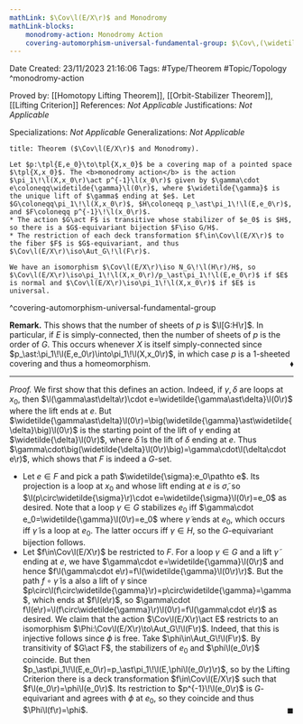 ```yaml
---
mathLink: $\Cov\l(E/X\r)$ and Monodromy
mathLink-blocks:
    monodromy-action: Monodromy Action
    covering-automorphism-universal-fundamental-group: $\Cov\,(\widetilde{X}/X)\iso\pi_1\!\l(X,x_0\r)$
---
```


<div class="topSpace"></div>

Date Created: 23/11/2023 21:16:06
Tags: #Type/Theorem #Topic/Topology
^monodromy-action

Proved by: [[Homotopy Lifting Theorem]], [[Orbit-Stabilizer Theorem]], [[Lifting Criterion]]
References: <i>Not Applicable</i>
Justifications: <i>Not Applicable</i>

Specializations: <i>Not Applicable</i>
Generalizations: <i>Not Applicable</i>

``` ad-Theorem
title: Theorem ($\Cov\l(E/X\r)$ and Monodromy).

Let $p:\tpl{E,e_0}\to\tpl{X,x_0}$ be a covering map of a pointed space $\tpl{X,x_0}$. The <b>monodromy action</b> is the action $\pi_1\!\l(X,x_0\r)\act p^{-1}\l(x_0\r)$ given by $\gamma\cdot e\coloneqq\widetilde{\gamma}\l(0\r)$, where $\widetilde{\gamma}$ is the unique lift of $\gamma$ ending at $e$. Let $G\coloneqq\pi_1\!\l(X,x_0\r)$, $H\coloneqq p_\ast\pi_1\!\l(E,e_0\r)$, and $F\coloneqq p^{-1}\!\l(x_0\r)$.
* The action $G\act F$ is transitive whose stabilizer of $e_0$ is $H$, so there is a $G$-equivariant bijection $F\iso G/H$.
* The restriction of each deck transformation $f\in\Cov\l(E/X\r)$ to the fiber $F$ is $G$-equivariant, and thus $\Cov\l(E/X\r)\iso\Aut_G\!\l(F\r)$.

We have an isomorphism $\Cov\l(E/X\r)\iso N_G\!\l(H\r)/H$, so $\Cov\l(E/X\r)\iso\pi_1\!\l(X,x_0\r)/p_\ast\pi_1\!\l(E,e_0\r)$ if $E$ is normal and $\Cov\l(E/X\r)\iso\pi_1\!\l(X,x_0\r)$ if $E$ is universal.

```
^covering-automorphism-universal-fundamental-group

<b>Remark.</b> This shows that the number of sheets of $p$ is $\l[G:H\r]$. In particular, if $E$ is simply-connected, then the number of sheets of $p$ is the order of $G$. This occurs whenever $X$ is itself simply-connected since $p_\ast:\pi_1\!\l(E,e_0\r)\into\pi_1\!\l(X,x_0\r)$, in which case $p$ is a $1$-sheeted covering and thus a homeomorphism.<span style="float:right;">$\blacklozenge$</span>

---

<i>Proof.</i> We first show that this defines an action. Indeed, if $\gamma,\delta$ are loops at $x_0$, then $\l(\gamma\ast\delta\r)\cdot e=\widetilde{\gamma\ast\delta}\l(0\r)$ where the lift ends at $e$. But $\widetilde{\gamma\ast\delta}\l(0\r)=\big(\widetilde{\gamma}\ast\widetilde{\delta}\big)\l(0\r)$ is the starting point of the lift of $\gamma$ ending at $\widetilde{\delta}\l(0\r)$, where $\widetilde{\delta}$ is the lift of $\delta$ ending at $e$. Thus $\gamma\cdot\big(\widetilde{\delta}\l(0\r)\big)=\gamma\cdot\l(\delta\cdot e\r)$, which shows that $F$ is indeed a $G$-set.
* Let $e\in F$ and pick a path $\widetilde{\sigma}:e_0\pathto e$. Its projection is a loop at $x_0$ and whose lift ending at $e$ is $\widetilde{\sigma}$, so $\l(p\circ\widetilde{\sigma}\r)\cdot e=\widetilde{\sigma}\l(0\r)=e_0$ as desired. Note that a loop $\gamma\in G$ stabilizes $e_0$ iff $\gamma\cdot e_0=\widetilde{\gamma}\l(0\r)=e_0$ where $\widetilde{\gamma}$ ends at $e_0$, which occurs iff $\widetilde{\gamma}$ is a loop at $e_0$. The latter occurs iff $\gamma\in H$, so the $G$-equivariant bijection follows.
* Let $f\in\Cov\l(E/X\r)$ be restricted to $F$. For a loop $\gamma\in G$ and a lift $\widetilde{\gamma}$ ending at $e$, we have $\gamma\cdot e=\widetilde{\gamma}\l(0\r)$ and hence $f\l(\gamma\cdot e\r)=f\l(\widetilde{\gamma}\l(0\r)\r)$. But the path $f\circ\widetilde{\gamma}$ is a also a lift of $\gamma$ since $p\circ\l(f\circ\widetilde{\gamma}\r)=p\circ\widetilde{\gamma}=\gamma$, which ends at $f\l(e\r)$, so $\gamma\cdot f\l(e\r)=\l(f\circ\widetilde{\gamma}\r)\l(0\r)=f\l(\gamma\cdot e\r)$ as desired. We claim that the action $\Cov\l(E/X\r)\act E$ restricts to an isomorphism $\Phi:\Cov\l(E/X\r)\to\Aut_G\!\l(F\r)$. Indeed, that this is injective follows since $\phi$ is free. Take $\phi\in\Aut_G\!\l(F\r)$. By transitivity of $G\act F$, the stabilizers of $e_0$ and $\phi\l(e_0\r)$ coincide. But then $p_\ast\pi_1\!\l(E,e_0\r)=p_\ast\pi_1\!\l(E,\phi\l(e_0\r)\r)$, so by the Lifting Criterion there is a deck transformation $f\in\Cov\l(E/X\r)$ such that $f\l(e_0\r)=\phi\l(e_0\r)$. Its restriction to $p^{-1}\!\l(e_0\r)$ is $G$-equivariant and agrees with $\phi$ at $e_0$, so they coincide and thus $\Phi\l(f\r)=\phi$.<span style="float:right;">$\blacksquare$</span>

